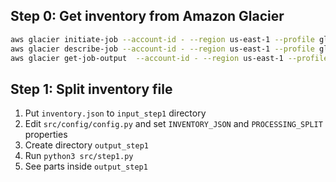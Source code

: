 ## Step 0: Get inventory from Amazon Glacier
```sh
aws glacier initiate-job --account-id - --region us-east-1 --profile glacier --vault-name flexify-glacier --job-parameters '{"Type": "inventory-retrieval"}'
aws glacier describe-job --account-id - --region us-east-1 --profile glacier --vault-name flexify-glacier --job-id '…..'
aws glacier get-job-output  --account-id - --region us-east-1 --profile glacier --vault-name flexify-glacier --job-id '…' output.json
```

## Step 1: Split inventory file

1. Put `inventory.json` to `input_step1` directory
2. Edit `src/config/config.py` and set `INVENTORY_JSON` and `PROCESSING_SPLIT` properties
3. Create directory `output_step1`
4. Run `python3 src/step1.py`
5. See parts inside `output_step1`